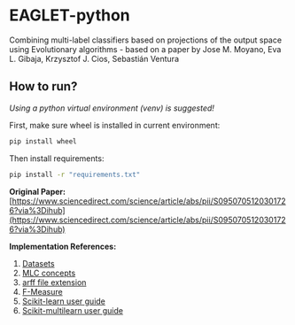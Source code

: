 # EAGLET-python

Combining multi-label classifiers based on projections of the output space using Evolutionary algorithms - based on a paper by Jose M. Moyano, Eva L. Gibaja, Krzysztof J. Cios, Sebastián Ventura

## How to run?

_Using a python virtual environment (venv) is suggested!_

First, make sure wheel is installed in current environment:
```bash
pip install wheel
```

Then install requirements:
```bash
pip install -r "requirements.txt"
```

__Original Paper:__ [https://www.sciencedirect.com/science/article/abs/pii/S0950705120301726?via%3Dihub](https://www.sciencedirect.com/science/article/abs/pii/S0950705120301726?via%3Dihub)

__Implementation References:__

1. [Datasets](http://www.uco.es/kdis/mllresources/)
1. [MLC concepts](http://scikit.ml/concepts.html)
1. [arff file extension](https://www.cs.waikato.ac.nz/ml/weka/arff.html)
1. [F-Measure](https://machinelearningmastery.com/precision-recall-and-f-measure-for-imbalanced-classification/)
1. [Scikit-learn user guide](https://scikit-learn.org/stable/user_guide.html)
1. [Scikit-multilearn user guide](http://scikit.ml/userguide.html)
